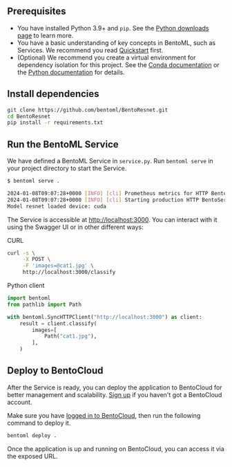 ## Prerequisites

- You have installed Python 3.9+ and `pip`. See the [Python downloads page](https://www.python.org/downloads/) to learn more.
- You have a basic understanding of key concepts in BentoML, such as Services. We recommend you read [Quickstart](https://docs.bentoml.com/en/1.2/get-started/quickstart.html) first.
- (Optional) We recommend you create a virtual environment for dependency isolation for this project. See the [Conda documentation](https://conda.io/projects/conda/en/latest/user-guide/tasks/manage-environments.html) or the [Python documentation](https://docs.python.org/3/library/venv.html) for details.

## Install dependencies

```bash
git clone https://github.com/bentoml/BentoResnet.git
cd BentoResnet
pip install -r requirements.txt
```

## Run the BentoML Service

We have defined a BentoML Service in `service.py`. Run `bentoml serve` in your project directory to start the Service.

```bash
$ bentoml serve .

2024-01-08T09:07:28+0000 [INFO] [cli] Prometheus metrics for HTTP BentoServer from "service:Resnet" can be accessed at http://localhost:3000/metrics.
2024-01-08T09:07:28+0000 [INFO] [cli] Starting production HTTP BentoServer from "service:Resnet" listening on http://localhost:3000 (Press CTRL+C to quit)
Model resnet loaded device: cuda
```

The Service is accessible at [http://localhost:3000](http://localhost:3000/). You can interact with it using the Swagger UI or in other different ways:

CURL

```bash
curl -s \
     -X POST \
     -F 'images=@cat1.jpg' \
     http://localhost:3000/classify
```

Python client

```python
import bentoml
from pathlib import Path

with bentoml.SyncHTTPClient("http://localhost:3000") as client:
    result = client.classify(
        images=[
            Path("cat1.jpg"),
        ],
    )
```

## Deploy to BentoCloud

After the Service is ready, you can deploy the application to BentoCloud for better management and scalability. [Sign up](https://www.bentoml.com/) if you haven't got a BentoCloud account.

Make sure you have [logged in to BentoCloud](https://docs.bentoml.com/en/latest/bentocloud/how-tos/manage-access-token.html), then run the following command to deploy it.

```bash
bentoml deploy .
```

Once the application is up and running on BentoCloud, you can access it via the exposed URL.
